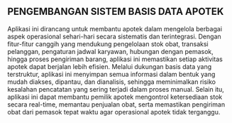 ## PENGEMBANGAN SISTEM BASIS DATA APOTEK
Aplikasi ini dirancang untuk membantu apotek dalam mengelola berbagai aspek operasional sehari-hari secara sistematis dan terintegrasi. Dengan fitur-fitur canggih yang mendukung pengelolaan stok obat, transaksi pelanggan, pengaturan jadwal karyawan, hubungan dengan pemasok, hingga proses pengiriman barang, aplikasi ini memastikan setiap aktivitas apotek dapat berjalan lebih efisien. Melalui dukungan basis data yang terstruktur, aplikasi ini menyimpan semua informasi dalam bentuk yang mudah diakses, dipantau, dan dianalisis, sehingga meminimalkan risiko kesalahan pencatatan yang sering terjadi dalam proses manual. Selain itu, aplikasi ini dapat membantu pemilik apotek mengontrol ketersediaan stok secara real-time, memantau penjualan obat, serta memastikan pengiriman obat dari pemasok tepat waktu agar operasional apotek tidak terganggu.

